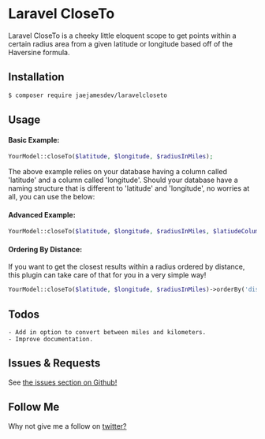 # Laravel CloseTo

Laravel CloseTo is a cheeky little eloquent scope to get points within a certain radius area from a given latitude or longitude based off of the Haversine formula.
## Installation
```sh
$ composer require jaejamesdev/laravelcloseto
```
## Usage
#### Basic Example:
```php
YourModel::closeTo($latitude, $longitude, $radiusInMiles);
```
The above example relies on your database having a column called 'latitude' and a column called 'longitude'. Should your database have a naming structure that is different to 'latitude' and 'longitude', no worries at all, you can use the below:
#### Advanced Example:
```php
YourModel::closeTo($latitude, $longitude, $radiusInMiles, $latiudeColumnName, $longitudeColumnName);
```
#### Ordering By Distance:
If you want to get the closest results within a radius ordered by distance, this plugin can take care of that for you in a very simple way!
```php
YourModel::closeTo($latitude, $longitude, $radiusInMiles)->orderBy('distance', 'asc');
```
## Todos
    - Add in option to convert between miles and kilometers.
    - Improve documentation.
## Issues & Requests
See [the issues section on Github!](https://github.com/jaejamesdev/laravelcloseto/issues)

## Follow Me
Why not give me a follow on [twitter?](https://twitter.com/jaejames16)
